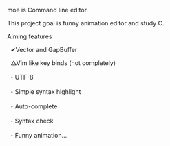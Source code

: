moe is Command line editor.

This project goal is funny animation editor and study C.

Aiming features

   ✔Vector and GapBuffer

   △Vim like key binds (not completely)
  
  ・UTF-8

  ・Simple syntax highlight
  
  ・Auto-complete

  ・Syntax check
  
  ・Funny animation...
